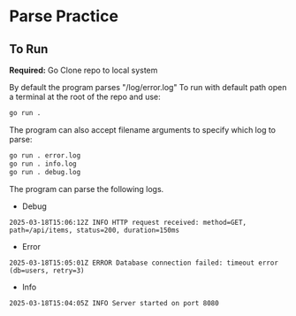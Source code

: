 # Parse Practice

## To Run
**Required:** Go
Clone repo to local system

By default the program parses "/log/error.log"
To run with default path open a terminal at the root of the repo and use:
```bash
go run . 
```
The program can also accept filename arguments to specify which log to parse:
```bash
go run . error.log
go run . info.log
go run . debug.log
```

The program can parse the following logs.

* Debug
```
2025-03-18T15:06:12Z INFO HTTP request received: method=GET, path=/api/items, status=200, duration=150ms
```
* Error
```
2025-03-18T15:05:01Z ERROR Database connection failed: timeout error (db=users, retry=3)
```
* Info
```
2025-03-18T15:04:05Z INFO Server started on port 8080
```
